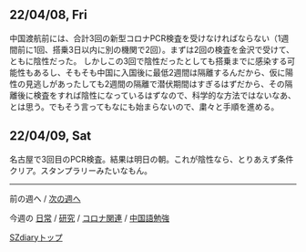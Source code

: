 ## 22/04/08, Fri

中国渡航前には、合計3回の新型コロナPCR検査を受けなければならない（1週間前に1回、搭乗3日以内に別の機関で2回）。まずは2回の検査を金沢で受けて、ともに陰性だった。
しかしこの3回で陰性だったとしても搭乗までに感染する可能性もあるし、そもそも中国に入国後に最低2週間は隔離するんだから、仮に陽性の見逃しがあったしても2週間の隔離で潜伏期間はすぎるはずだから、その隔離後に検査をすれば陰性になっているはずなので、科学的な方法ではないなあ、とは思う。でもそう言ってもなにも始まらないので、粛々と手順を進める。


## 22/04/09, Sat

名古屋で3回目のPCR検査。結果は明日の朝。これが陰性なら、とりあえず条件クリア。スタンプラリーみたいなもん。

***

前の週へ /
[次の週へ](2204-3.md)

今週の
[日常](../diary/2204-2.md) /
[研究](../research/2204-2.md) /
[コロナ関連](../covid19/2204-2.md) / 
[中国語勉強](../chinese/2204-2.md)

[SZdiaryトップ](../../README.md)

